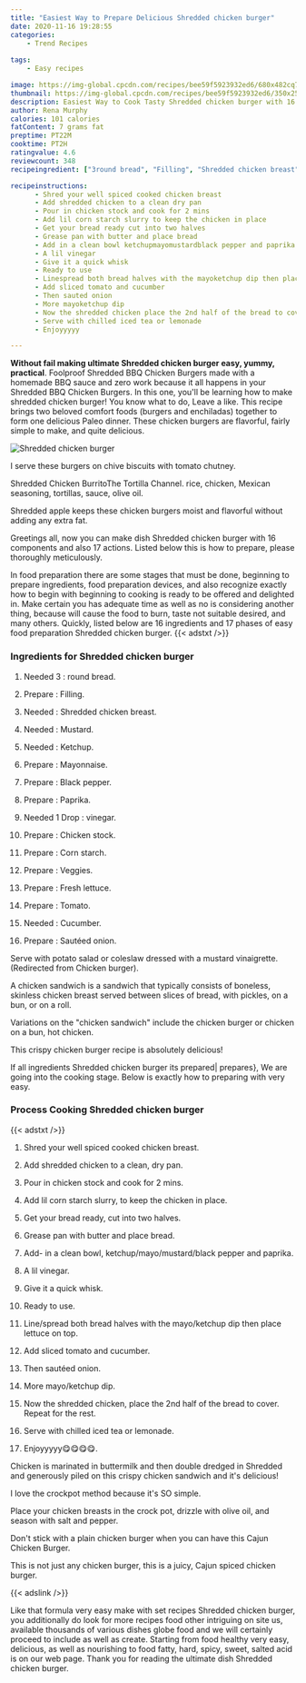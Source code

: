 ```yaml
---
title: "Easiest Way to Prepare Delicious Shredded chicken burger"
date: 2020-11-16 19:28:55
categories:
    - Trend Recipes
    
tags:
    - Easy recipes

image: https://img-global.cpcdn.com/recipes/bee59f5923932ed6/680x482cq70/shredded-chicken-burger-recipe-main-photo.jpg
thumbnail: https://img-global.cpcdn.com/recipes/bee59f5923932ed6/350x250cq70/shredded-chicken-burger-recipe-main-photo.jpg
description: Easiest Way to Cook Tasty Shredded chicken burger with 16 ingredients and 17 stages of easy cooking.
author: Rena Murphy
calories: 101 calories
fatContent: 7 grams fat
preptime: PT22M
cooktime: PT2H
ratingvalue: 4.6
reviewcount: 348
recipeingredient: ["3round bread", "Filling", "Shredded chicken breast", "Mustard", "Ketchup", "Mayonnaise", "Black pepper", "Paprika", "1 Dropvinegar", "Chicken stock", "Corn starch", "Veggies", "Fresh lettuce", "Tomato", "Cucumber", "Sauted onion"]

recipeinstructions: 
      - Shred your well spiced cooked chicken breast 
      - Add shredded chicken to a clean dry pan 
      - Pour in chicken stock and cook for 2 mins 
      - Add lil corn starch slurry to keep the chicken in place 
      - Get your bread ready cut into two halves 
      - Grease pan with butter and place bread 
      - Add in a clean bowl ketchupmayomustardblack pepper and paprika 
      - A lil vinegar 
      - Give it a quick whisk 
      - Ready to use 
      - Linespread both bread halves with the mayoketchup dip then place lettuce on top 
      - Add sliced tomato and cucumber 
      - Then sauted onion 
      - More mayoketchup dip 
      - Now the shredded chicken place the 2nd half of the bread to cover Repeat for the rest 
      - Serve with chilled iced tea or lemonade 
      - Enjoyyyyy

---
```




**Without fail making ultimate Shredded chicken burger easy, yummy, practical**. Foolproof Shredded BBQ Chicken Burgers made with a homemade BBQ sauce and zero work because it all happens in your Shredded BBQ Chicken Burgers. In this one, you&#39;ll be learning how to make shredded chicken burger! You know what to do, Leave a like. This recipe brings two beloved comfort foods (burgers and enchiladas) together to form one delicious Paleo dinner. These chicken burgers are flavorful, fairly simple to make, and quite delicious.


![Shredded chicken burger](https://img-global.cpcdn.com/recipes/bee59f5923932ed6/680x482cq70/shredded-chicken-burger-recipe-main-photo.jpg "Shredded chicken burger")



I serve these burgers on chive biscuits with tomato chutney.

Shredded Chicken BurritoThe Tortilla Channel. rice, chicken, Mexican seasoning, tortillas, sauce, olive oil.

Shredded apple keeps these chicken burgers moist and flavorful without adding any extra fat.


Greetings all, now you can make dish Shredded chicken burger with 16 components and also 17 actions. Listed below this is how to prepare, please thoroughly meticulously.

In food preparation there are some stages that must be done, beginning to prepare ingredients, food preparation devices, and also recognize exactly how to begin with beginning to cooking is ready to be offered and delighted in. Make certain you has adequate time as well as no is considering another thing, because will cause the food to burn, taste not suitable desired, and many others. Quickly, listed below are 16 ingredients and 17 phases of easy food preparation Shredded chicken burger.
{{< adstxt />}}

### Ingredients for Shredded chicken burger


1. Needed 3 : round bread.

1. Prepare  : Filling.

1. Needed  : Shredded chicken breast.

1. Needed  : Mustard.

1. Needed  : Ketchup.

1. Prepare  : Mayonnaise.

1. Prepare  : Black pepper.

1. Prepare  : Paprika.

1. Needed 1 Drop : vinegar.

1. Prepare  : Chicken stock.

1. Prepare  : Corn starch.

1. Prepare  : Veggies.

1. Prepare  : Fresh lettuce.

1. Prepare  : Tomato.

1. Needed  : Cucumber.

1. Prepare  : Sautéed onion.


Serve with potato salad or coleslaw dressed with a mustard vinaigrette. (Redirected from Chicken burger).

A chicken sandwich is a sandwich that typically consists of boneless, skinless chicken breast served between slices of bread, with pickles, on a bun, or on a roll.

Variations on the &#34;chicken sandwich&#34; include the chicken burger or chicken on a bun, hot chicken.

This crispy chicken burger recipe is absolutely delicious!


If all ingredients Shredded chicken burger its prepared| prepares}, We are going into the cooking stage. Below is exactly how to preparing with very easy.

### Process Cooking Shredded chicken burger

{{< adstxt />}}


1. Shred your well spiced cooked chicken breast.



1. Add shredded chicken to a clean, dry pan.



1. Pour in chicken stock and cook for 2 mins.



1. Add lil corn starch slurry, to keep the chicken in place.



1. Get your bread ready, cut into two halves.



1. Grease pan with butter and place bread.



1. Add- in a clean bowl, ketchup/mayo/mustard/black pepper and paprika.



1. A lil vinegar.



1. Give it a quick whisk.



1. Ready to use.



1. Line/spread both bread halves with the mayo/ketchup dip then place lettuce on top.



1. Add sliced tomato and cucumber.



1. Then sautéed onion.



1. More mayo/ketchup dip.



1. Now the shredded chicken, place the 2nd half of the bread to cover. Repeat for the rest.



1. Serve with chilled iced tea or lemonade.



1. Enjoyyyyy😋😋😋😋.




Chicken is marinated in buttermilk and then double dredged in Shredded and generously piled on this crispy chicken sandwich and it&#39;s delicious!

I love the crockpot method because it&#39;s SO simple.

Place your chicken breasts in the crock pot, drizzle with olive oil, and season with salt and pepper.

Don&#39;t stick with a plain chicken burger when you can have this Cajun Chicken Burger.

This is not just any chicken burger, this is a juicy, Cajun spiced chicken burger.


{{< adslink />}}

Like that formula very easy make with set recipes Shredded chicken burger, you additionally do look for more recipes food other intriguing on site us, available thousands of various dishes globe food and we will certainly proceed to include as well as create. Starting from food healthy very easy, delicious, as well as nourishing to food fatty, hard, spicy, sweet, salted acid is on our web page. Thank you for reading the ultimate dish Shredded chicken burger.
